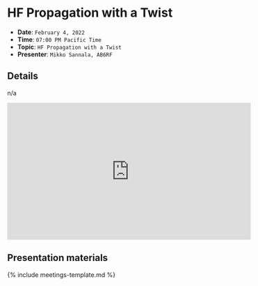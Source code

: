 # HF Propagation with a Twist

* **Date**: `February 4, 2022`
* **Time**: `07:00 PM Pacific Time`
* **Topic**: `HF Propagation with a Twist`
* **Presenter**: `Mikko Sannala, AB6RF`

## Details

n/a

<iframe width="560" height="315" src="https://www.youtube.com/embed/zYWRWl5AVRI?si=VgmHwr0wapHta9II" title="YouTube video player" frameborder="0" allow="accelerometer; autoplay; clipboard-write; encrypted-media; gyroscope; picture-in-picture; web-share" referrerpolicy="strict-origin-when-cross-origin" allowfullscreen></iframe>

## Presentation materials

{% include meetings-template.md %}


